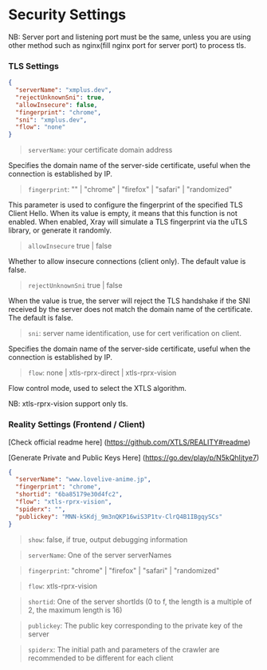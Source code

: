 # Security Settings

NB: Server port and listening port must be the same, unless you are using other method such as nginx(fill nginx port for server port) to process tls.

### TLS Settings 

```json
{
  "serverName": "xmplus.dev",
  "rejectUnknownSni": true,
  "allowInsecure": false,
  "fingerprint": "chrome",
  "sni": "xmplus.dev",
  "flow": "none"
}
```

> `serverName`: your certificate domain address

Specifies the domain name of the server-side certificate, useful when the connection is established by IP.

> `fingerprint`: "" | "chrome" | "firefox" | "safari" | "randomized"

This parameter is used to configure the fingerprint of the specified TLS Client Hello. When its value is empty, it means that this function is not enabled. When enabled, Xray will simulate a TLS fingerprint via the uTLS library, or generate it randomly.

> `allowInsecure`  true | false

Whether to allow insecure connections (client only). The default value is false.

> `rejectUnknownSni` true | false

When the value is true, the server will reject the TLS handshake if the SNI received by the server does not match the domain name of the certificate. The default is false.

> `sni`: server name identification, use for cert verification on client.

Specifies the domain name of the server-side certificate, useful when the connection is established by IP.

> `flow`:  none | xtls-rprx-direct | xtls-rprx-vision 

Flow control mode, used to select the XTLS algorithm. 

NB: xtls-rprx-vision support only tls.



### Reality Settings (Frontend / Client)

[Check official readme here] (https://github.com/XTLS/REALITY#readme)

[Generate Private and Public Keys Here] (https://go.dev/play/p/N5kQhIjtye7)

```json
{
  "serverName": "www.lovelive-anime.jp",
  "fingerprint": "chrome",
  "shortid": "6ba85179e30d4fc2",
  "flow": "xtls-rprx-vision",
  "spiderx": "",
  "publickey": "MNN-kSKdj_9m3nQKP16wiS3P1tv-ClrQ4B1IBgqySCs"
}
```

> `show`: false,  if true, output debugging information

> `serverName`: One of the server serverNames

> `fingerprint`: "chrome" | "firefox" | "safari" | "randomized"

> `flow`:  xtls-rprx-vision 
 
> `shortid`:  One of the server shortIds (0 to f, the length is a multiple of 2, the maximum length is 16)

> `publickey`: The public key corresponding to the private key of the server

> `spiderx`: The initial path and parameters of the crawler are recommended to be different for each client



